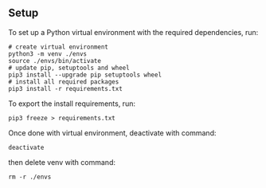 ## Setup

To set up a Python virtual environment with the required dependencies, run:
```shell
# create virtual environment
python3 -m venv ./envs
source ./envs/bin/activate
# update pip, setuptools and wheel
pip3 install --upgrade pip setuptools wheel
# install all required packages
pip3 install -r requirements.txt
```

To export the install requirements, run:
```shell
pip3 freeze > requirements.txt
```

Once done with virtual environment, deactivate with command:
```shell
deactivate
```
then delete venv with command:
```shell
rm -r ./envs
```